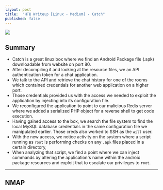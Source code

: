 ```yaml
---
layout: post
title:  "HTB Writeup [Linux - Medium] - Catch"
published: false
---
```


![](/Assets/Box/Box.png)

## Summary
- Catch is a great linux box where we find an Android Package file (.apk) downloadable from website on port 80.
- After decompiling it and looking at the resource files, we an API authentication token for a chat application.
- We talk to the API and retrieve the chat history for one of the rooms which contained credentials for another web application on a higher port.
- Those credentials provided us with the access we needed to exploit the application by injecting into its configuration file.
- We reconfigured the application to point to our malicious Redis server where we added a serialized PHP object for a reverse shell to get code execution.
- Having gained access to the box, we search the file system to find the local MySQL database credentials in the same configuration file we manipulated earlier. Those creds also worked to SSH as the `will` user.
- With the new access, we notice activity on the system where a script running as `root` is performing checks on any `.apk` files placed in a certain directory,
- When analyzing that script, we find a point where we can inject commands by altering the application's name within the android package resources and exploit that to escalate our privileges to `root`.

---

## NMAP